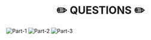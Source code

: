 <h1 align="center"> ✏️ QUESTIONS ✏️</h1>

![ Part-1 ](https://github.com/abhinavkumar2369/PW-Full-Stack-Web-Development-2.0/assets/148275310/50416cdc-48cc-4990-8c8a-0183c9f6d32b)
![ Part-2 ](https://github.com/abhinavkumar2369/PW-Full-Stack-Web-Development-2.0/assets/148275310/1a073b99-a7a8-43f5-b33c-1984d2cf1853)
![ Part-3 ](https://github.com/abhinavkumar2369/PW-Full-Stack-Web-Development-2.0/assets/148275310/1ff55c70-2383-496c-984f-fbee2694a739)
